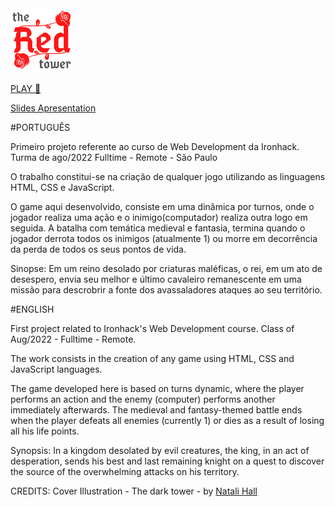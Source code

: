 <img src="./assets/img/logo-the-Red-tower.png" alt="The Red Tower Logo" width="20%"/>

[PLAY 🌹](https://igoralopes.github.io/Projeto01-GAME-Ironhack/)

[Slides Apresentation](https://docs.google.com/presentation/d/1oENtEqeZMUiKpOOIpdCtNAK-1kv4ILmziORKGszgEv4/edit?usp=sharing)

#PORTUGUÊS

Primeiro projeto referente ao curso de Web Development da Ironhack. Turma de ago/2022 Fulltime - Remote - São Paulo

O trabalho constitui-se na criação de qualquer jogo utilizando as linguagens HTML, CSS e JavaScript.

O game aqui desenvolvido, consiste em uma dinâmica por turnos, onde o jogador realiza uma ação e o inimigo(computador) realiza outra logo em seguida. A batalha com temática medieval e fantasia, termina quando o jogador derrota todos os inimigos (atualmente 1) ou morre em decorrência da perda de todos os seus pontos de vida.

Sinopse:
Em um reino desolado por criaturas maléficas, o rei, em um ato de desespero, envia seu melhor e último cavaleiro remanescente em uma missão para descrobrir a fonte dos avassaladores ataques ao seu território.

#ENGLISH

First project related to Ironhack's Web Development course. Class of Aug/2022 - Fulltime - Remote.

The work consists in the creation of any game using HTML, CSS and JavaScript languages.

The game developed here is based on turns dynamic, where the player performs an action and the enemy (computer) performs another immediately afterwards. The medieval and fantasy-themed battle ends when the player defeats all enemies (currently 1) or dies as a result of losing all his life points.

Synopsis:
In a kingdom desolated by evil creatures, the king, in an act of desperation, sends his best and last remaining knight on a quest to discover the source of the overwhelming attacks on his territory.

CREDITS:
Cover Illustration - The dark tower - by [Natali Hall](https://www.artstation.com/artwork/18vo32)
